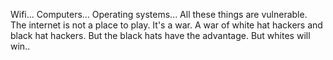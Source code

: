 Wifi... Computers... Operating systems... All these things are vulnerable. The internet is not a place to play. It's a war. A war of white hat hackers and black hat hackers. But the black hats have the advantage. But whites will win..
